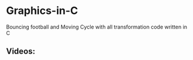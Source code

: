 # Graphics-in-C
Bouncing football and Moving Cycle with all transformation code written in C

## Videos:

